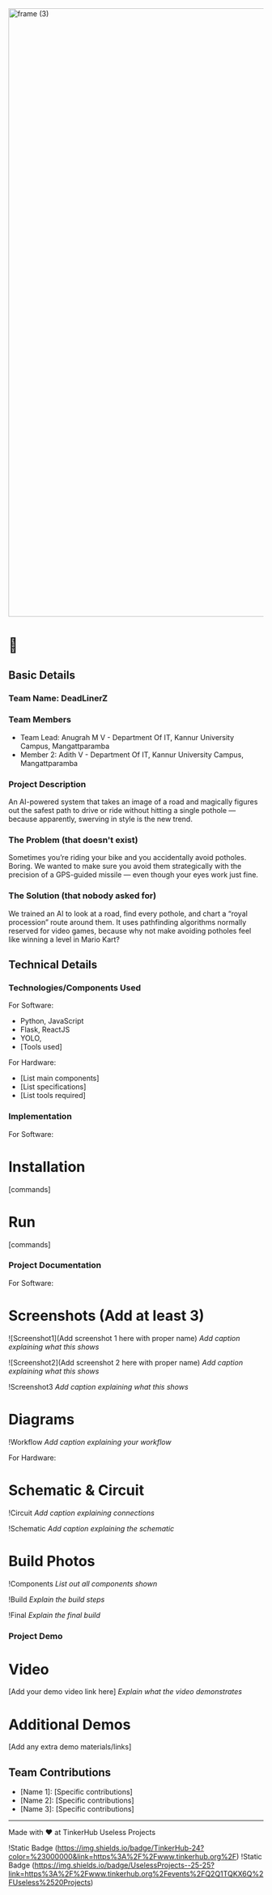 <img width="3188" height="1202" alt="frame (3)" src="https://github.com/user-attachments/assets/517ad8e9-ad22-457d-9538-a9e62d137cd7" />


#  🎯


## Basic Details
### Team Name: DeadLinerZ


### Team Members
- Team Lead: Anugrah M V - Department Of IT, Kannur University Campus, Mangattparamba
- Member 2: Adith V - Department Of IT, Kannur University Campus, Mangattparamba

### Project Description
An AI-powered system that takes an image of a road and magically figures out the safest path to drive or ride without hitting a single pothole — because apparently, swerving in style is the new trend.

### The Problem (that doesn't exist)
Sometimes you’re riding your bike and you accidentally avoid potholes. Boring. We wanted to make sure you avoid them strategically with the precision of a GPS-guided missile — even though your eyes work just fine.

### The Solution (that nobody asked for)
We trained an AI to look at a road, find every pothole, and chart a “royal procession” route around them. It uses pathfinding algorithms normally reserved for video games, because why not make avoiding potholes feel like winning a level in Mario Kart?

## Technical Details
### Technologies/Components Used
For Software:
- Python, JavaScript
- Flask, ReactJS
- YOLO, 
- [Tools used]

For Hardware:
- [List main components]
- [List specifications]
- [List tools required]

### Implementation
For Software:
# Installation
[commands]

# Run
[commands]

### Project Documentation
For Software:

# Screenshots (Add at least 3)
![Screenshot1](Add screenshot 1 here with proper name)
*Add caption explaining what this shows*

![Screenshot2](Add screenshot 2 here with proper name)
*Add caption explaining what this shows*

!Screenshot3
*Add caption explaining what this shows*

# Diagrams
!Workflow
*Add caption explaining your workflow*

For Hardware:

# Schematic & Circuit
!Circuit
*Add caption explaining connections*

!Schematic
*Add caption explaining the schematic*

# Build Photos
!Components
*List out all components shown*

!Build
*Explain the build steps*

!Final
*Explain the final build*

### Project Demo
# Video
[Add your demo video link here]
*Explain what the video demonstrates*

# Additional Demos
[Add any extra demo materials/links]

## Team Contributions
- [Name 1]: [Specific contributions]
- [Name 2]: [Specific contributions]
- [Name 3]: [Specific contributions]

---
Made with ❤️ at TinkerHub Useless Projects 

!Static Badge (https://img.shields.io/badge/TinkerHub-24?color=%23000000&link=https%3A%2F%2Fwww.tinkerhub.org%2F)
!Static Badge (https://img.shields.io/badge/UselessProjects--25-25?link=https%3A%2F%2Fwww.tinkerhub.org%2Fevents%2FQ2Q1TQKX6Q%2FUseless%2520Projects)